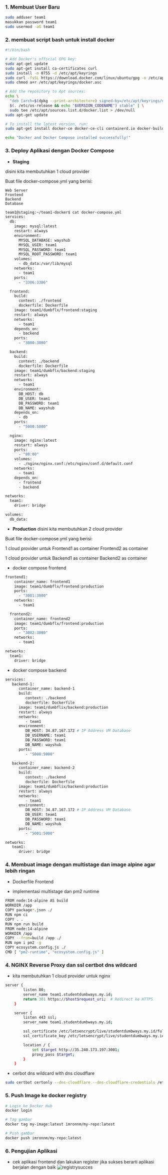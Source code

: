 ### 1. Membuat User Baru
```bash
sudo adduser team1
masukkan password team1
sudo usermod -aG team1
```

### 2. membuat script bash untuk install docker
```bash
#!/bin/bash

# Add Docker's official GPG key:
sudo apt-get update
sudo apt-get install ca-certificates curl
sudo install -m 0755 -d /etc/apt/keyrings
sudo curl -fsSL https://download.docker.com/linux/ubuntu/gpg -o /etc/apt/keyrings/docker.asc
sudo chmod a+r /etc/apt/keyrings/docker.asc

# Add the repository to Apt sources:
echo \
  "deb [arch=$(dpkg --print-architecture) signed-by=/etc/apt/keyrings/docker.asc] https://download.docker.com/linux/ubuntu \
  $(. /etc/os-release && echo "$VERSION_CODENAME") stable" | \
  sudo tee /etc/apt/sources.list.d/docker.list > /dev/null
sudo apt-get update

# To install the latest version, run:
sudo apt-get install docker-ce docker-ce-cli containerd.io docker-buildx-plugin docker-compose-plugin

echo "Docker and Docker Compose installed successfully!"
```

### 3. Deploy Aplikasi dengan Docker Compose 

- **Staging**

disini kita membutuhkan 1 cloud provider

Buat file docker-compose.yml yang berisi:

    Web Server
    Frontend
    Backend
    Database

``` bash
team1@staging:~/team1-docker$ cat docker-compose.yml 
services:
  db:
    image: mysql:latest
    restart: always
    environment:
      MYSQL_DATABASE: wayshub
      MYSQL_USER: team1
      MYSQL_PASSWORD: team1
      MYSQL_ROOT_PASSWORD: team1
    volumes:
      - db_data:/var/lib/mysql
    networks:
      - team1
    ports:
      - "3306:3306"

  frontend:
    build:
      context: ./frontend
      dockerfile: Dockerfile
    image: team1/dumbflx/frontend:staging
    restart: always
    networks:
      - team1
    depends_on:
      - backend
    ports:
      - "3000:3000"

  backend:
    build:
      context: ./backend
      dockerfile: Dockerfile
    image: team1/dumbflx/backend:staging
    restart: always
    networks:
      - team1
    environment:
      DB_HOST: db
      DB_USER: team1
      DB_PASSWORD: team1
      DB_NAME: wayshub
    depends_on:
      - db
    ports:
      - "5000:5000"

  nginx:
    image: nginx:latest
    restart: always
    ports:
      - "80:80"
    volumes:
      - ./nginx/nginx.conf:/etc/nginx/conf.d/default.conf
    networks:
      - team1
    depends_on:
      - frontend
      - backend

networks:
  team1:
    driver: bridge

volumes:
  db_data:

```

- **Production**
disini kita membutuhkan 2 cloud provider

Buat file docker-compose.yml yang berisi:

1 cloud provider untuk 
    Frontend1 as container
    Frontend2 as container

1 cloud provider untuk
    Backend1 as container
    Backend2 as container

- docker compose frontend
```bash
frontend1:
    container_name: frontend1
    image: team1/dumbflx/frontend:production  
    ports:
      - "3001:3000"
    networks:
      - team1

  frontend2:
    container_name: frontend2
    image: team1/dumbflx/frontend:production 
    ports:
      - "3002:3000"
    networks:
      - team1

networks:
  team1:
    driver: bridge
```

- docker compose backend 
```bash
services:
   backend-1:
      container_name: backend-1
      build:
         context: ./backend
         dockerfile: Dockerfile
      image: team1/dumbflix/backend:production
      restart: always
      networks:
         - team1
      environment:
         DB_HOST: 34.87.167.172 # IP Address VM Database
         DB_USERNAME: team1
         DB_PASSWORD: team1
         DB_NAME: wayshub
      ports:
         - "5000:5000"

   backend-2:
      container_name: backend-2
      build:
         context: ./backend
         dockerfile: Dockerfile
      image: team1/dumbflix/backend:production
      restart: always
      networks:
         - team1
      environment:
         DB_HOST: 34.87.167.172 # IP Address VM Database
         DB_USER: team1
         DB_PASSWORD: team1
         DB_NAME: wayshub
      ports:
         - "5001:5000"

networks:
   team1:
      driver: bridge
```

### 4. Membuat image dengan multistage dan image alpine agar lebih ringan
- Dockerfile Frontend

- implementasi multistage dan pm2 runtime 
```bash
FROM node:14-alpine AS build
WORKDIR /app
COPY package*.json ./
RUN npm ci  
COPY . .
RUN npm run build
FROM node:14-alpine
WORKDIR /app
COPY --from=build /app ./
RUN npm i pm2 -g
COPY ecosystem.config.js ./
CMD [ "pm2-runtime", "ecosystem.config.js" ]
```

### 4. NGINX Reverse Proxy dan ssl certbot dns wildcard
- kita membutuhkan 1 cloud provider untuk nginx 

```bash
server {
        listen 80;
        server_name team1.studentdumbways.my.id;
        return 301 https://$host$request_uri;  # Redirect ke HTTPS
    }

    server {
        listen 443 ssl;
        server_name team1.studentdumbways.my.id;

        ssl_certificate /etc/letsencrypt/live/studentdumbways.my.id/fullchain.pem;
        ssl_certificate_key /etc/letsencrypt/live/studentdumbways.my.id/privkey.pem;

        location / {
            set $target http://35.240.173.197:3001;
            proxy_pass $target;
        }
    }

```

- cerbot dns wildcard with dns cloudflare
```bash
sudo certbot certonly --dns-cloudflare --dns-cloudflare-credentials /etc/letsencrypt/cloudflare.ini -d "*.team1.studentdumbways.my.id" -d "team1.studentdumbways.my.id"
```

### 5. Push Image ke docker registry
```bash
# Login ke Docker Hub
docker login

# Tag gambar
docker tag my-image:latest imronnm/my-repo:latest

# Push gambar
docker push imronnm/my-repo:latest
```

### 6. Pengujian Aplikasi
- cek aplikasi frontend dan lakukan register jika sukses berarti aplikasi berjalan dengan baik
       ![registrysucces](Screenshot%20from%202024-09-29%2015-17-57.png) <br>